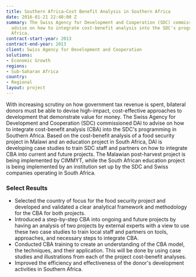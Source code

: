 ```yaml
---
title: Southern Africa—Cost Benefit Analysis in Southern Africa
date: 2016-01-21 22:40:00 Z
summary: The Swiss Agency for Development and Cooperation (SDC) commissioned DAI to
  advise on how to integrate cost-benefit analysis into the SDC's programming in Southern
  Africa.
contract-start-year: 2013
contract-end-year: 2013
client: Swiss Agency for Development and Cooperation
solutions:
- Economic Growth
regions:
- Sub-Saharan Africa
country:
- Regional
layout: project
---
```


With increasing scrutiny on how government tax revenue is spent, bilateral donors must be able to devise high-impact, cost-effective approaches to development that demonstrate value for money. The Swiss Agency for Development and Cooperation (SDC) commissioned DAI to advise on how to integrate cost-benefit analysis (CBA) into the SDC's programming in Southern Africa. Based on the cost-benefit analysis of a food security project in Malawi and an education project in South Africa, DAI is developing case studies to train SDC staff and partners on how to integrate CBA into current and future projects. The Malawian post-harvest project is being implemented by CIMMYT, while the South African education project is being implemented by an institution set up by the SDC and Swiss companies operating in South Africa.

### Select Results

* Selected the country of focus for the food security project and developed and validated a clear analytical framework and methodology for the CBA for both projects.
* Introduced a step-by-step CBA into ongoing and future projects by having an analysis of two projects by external experts with a view to use these two case studies to train local staff and partners on tools, approaches, and necessary steps to integrate CBA.
* Conducted CBA training to create an understanding of the CBA model, the techniques, and their application. This will be done by using case studies and illustrations from each of the project cost-benefit analyses.
* Improved the efficiency and effectiveness of the donor's development activities in Southern Africa.
